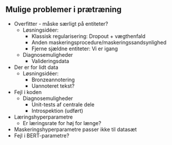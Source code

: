 ## Mulige problemer i  prætræning

- Overfitter - måske særligt på entiteter?
  - Løsningsidéer:  
    - Klassisk regularisering: Dropout + vægthenfald
    - Anden maskeringsprocedure/maskeringssandsynlighed
    - Fjerne sjældne entiteter: Vi er igang
  - Diagnosemuligheder
    - Valideringsdata
- Der er for lidt data
  - Løsningsidéer:
    - Bronzeannotering
    - Uannoteret tekst?
- Fejl i koden
  - Diagnosemuligheder
    - Unit-tests af centrale dele
    - Introspektion (udført)
- Læringshyperparametre
  - Er læringsrate for høj for længe?
- Maskeringshyperparametre passer ikke til datasæt
- Fejl i BERT-parametre?
